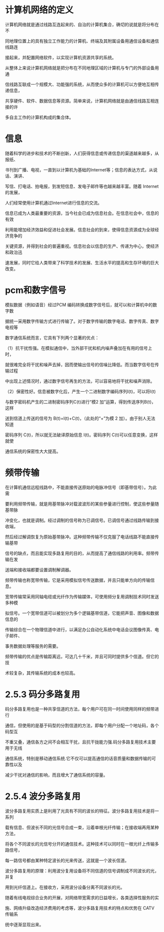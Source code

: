 #  **计算机网络**的定义

计算机网络就是通过线路互连起来的、自治的计算机集合，确切的说就是将分布在不

同地理位置上的具有独立工作能力的计算机、终端及其附属设备用通信设备和通信线路连

接起来，并配置网络软件，以实现计算机资源共享的系统。

从整体上来说计算机网络就是把分布在不同地理区域的计算机与专门的外部设备用通

信线路互联成一个规模大、功能强的系统，从而使众多的计算机可以方便地互相传递信息，

共享硬件、软件、数据信息等资源。简单来说，计算机网络就是由通信线路互相连接的许

多自主工作的计算机构成的集合体。



# 信息

随着科学的进步和技术的不断创新，人们获得信息或传递信息的渠道越来越多，从报纸、

书刊到广播、电视，一直到以计算机为基础的Internet等；信息的表达方式，从说话、演讲、

写信、打电话、拍电报，到发短信息、发电子邮件等也越来越丰富。随着 Internet 的发展，

人们经常使用计算机通过Internet进行信息的交流。

信息已成为人类最重要的资源，当今社会已成为信息社会。在信息社会中，信息的有效

利用能增加经济效益和促进社会发展。信息社会的到来，使得信息资源成为全球经济竞争的

关键资源，并得到社会的普遍重视。信息社会以信息的生产、传递为中心，使经济和政治迅

速发展，同时它给人类带来了科学技术的发展、生活水平的提高和生存环境的巨大改变。

# pcm和数字信号

模拟数据（例如语音）经过PCM 编码转换成数字信号后，就可以和计算机中的数字数

据统一采用数字传输方式进行传输了。对于数字传输的数字电话、数字传真、数字电视等

数字通信系统而言，它具有下列两个显著的优点： 

（1）抗干扰性强。在模拟通信中，当外部干扰和机内噪声叠加在有用的信号上时，

就很难完全将干扰和噪声去掉，因而使输出信号的信噪比降低。而当数字信号在传输过程

中出现上述情况时，通过数字信号再生的方法，可以容易地将干扰和噪声消除。

（2）保密性好。信息被数字化后，产生一个二进制数字编码序列I(t)，可以将I(t)

与数字密码机产生的二进制密码序列C(t)进行“模2 加”运算，得到传送序列B(t)，这样

送到信道上传送的信号为 B(t)=I(t)+C(t)，（此处的“+”为模 2 加）。由于别人无法知道

密码序列 C(t)，所以就无法破译原始信息 I(t)。密码序列 C(t)可以任意变换，这样就使

通信系统的保密性大大提高。



# **频带传输**

在计算机通信远程线路中，不能直接传送原始的电脉冲信号（即基带信号）。为此需

要利用频带传输，就是用基带脉冲对载波波形的某些参量进行控制，使这些参量随基带脉

冲变化，也就是调制。经过调制的信号称为已调信号。已调信号通过线路传输到接收端，

然后经过解调恢复为原始基带脉冲。这种频带传输不仅克服了电话线路不能直接传输基带

信号的缺点，而且能实现多路复用的目的，从而提高了通信线路的利用率。频带传输在发

送端和接收端都要设置调制解调器。

频带传输也称宽带传输，它是采用模拟信号传送数据，并且只能单方向的传输信息。

宽带传输常采用同轴电缆或光纤作为传输媒体，可使用频分复用调制技术同时发送多种模

拟信号。一个宽带信道可以被划分为多个逻辑基带信道，它能把声音、图像和数据信息的

传输综合在一个物理信道中进行，以满足办公自动化系统中电话会议图像传真、电子邮件、

事务数据处理等服务的需要。

频带传输的优点是传输距离远，可达几十千米，并且可同时提供多个信道。但它的技

术较复杂，其传输系统的成本也较高。



# **2.5.3 码分多路复用**

码分多路复用也是一种共享信道的方法，每个用户可在同一时间使用同样的频带进行

通信，但使用的是基于码型的分割信道的方法，即每个用户分配一个地址码，各个码型互

不重又叠，通信各方之间不会相互干扰，且抗干拢能力强.码分多路复用技术主要用于无线

通信系统，特别是移动通信系统.它不仅可以提高通信的话音质量和数据传输的可靠性以及

减少干扰对通信的影响，而且增大了通信系统的容量。

# **2.5.4 波分多路复用**

波分多路复用实质上是利用了光具有不同的波长的特征。波分多路复用技术是将一系列

载有信息、但波长不同的光信号合成一束，沿着单根光纤传输；在接收端再用某种方法，

将各个不同波长的光信号分开的通信技术。这种技术可以同时在一根光纤上传输多路信号，

每一路信号都由某种特定波长的光来传送，这就是一个波长信道。

波分多路复用的原理：利用波分复用设备将不同信道的信号调制成不同波长的光，并复

用到光纤信道上。在接收方，采用波分设备分离不同波长的光。

随着有线电视综合业务的开展，对网络带宽需求的日益增长，各类选择性服务的实

施、网络升级改造经济费用的考虑等，波分多路复用技术的特点和优势在 CATV 传输系

统中逐渐显现出来。

